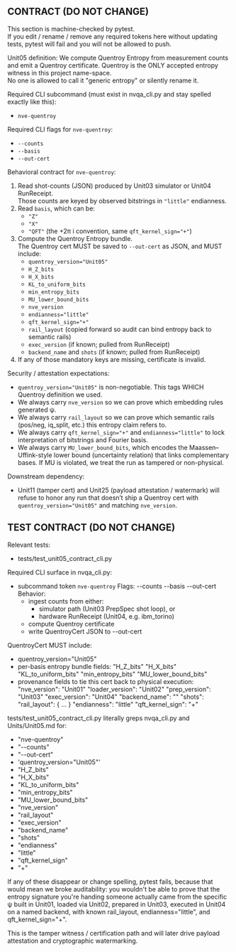 
## CONTRACT (DO NOT CHANGE)

This section is machine-checked by pytest.  
If you edit / rename / remove any required tokens here without updating tests, pytest will fail and you will not be allowed to push.

Unit05 definition:
We compute Quentroy Entropy from measurement counts and emit a Quentroy certificate.
Quentroy is the ONLY accepted entropy witness in this project name-space.  
No one is allowed to call it "generic entropy" or silently rename it.

Required CLI subcommand (must exist in nvqa_cli.py and stay spelled exactly like this):
- `nve-quentroy`

Required CLI flags for `nve-quentroy`:
- `--counts`
- `--basis`
- `--out-cert`

Behavioral contract for `nve-quentroy`:
1. Read shot-counts (JSON) produced by Unit03 simulator or Unit04 RunReceipt.  
   Those counts are keyed by observed bitstrings in `"little"` endianness.
2. Read `basis`, which can be:
   - `"Z"`
   - `"X"`
   - `"QFT"`  (the +2π i convention, same `qft_kernel_sign="+"`)
3. Compute the Quentroy Entropy bundle.  
   The Quentroy cert MUST be saved to `--out-cert` as JSON, and MUST include:
   - `quentroy_version="Unit05"`
   - `H_Z_bits`
   - `H_X_bits`
   - `KL_to_uniform_bits`
   - `min_entropy_bits`
   - `MU_lower_bound_bits`
   - `nve_version`
   - `endianness="little"`
   - `qft_kernel_sign="+"`
   - `rail_layout` (copied forward so audit can bind entropy back to semantic rails)
   - `exec_version` (if known; pulled from RunReceipt)
   - `backend_name` and `shots` (if known; pulled from RunReceipt)
4. If any of those mandatory keys are missing, certificate is invalid.

Security / attestation expectations:
- `quentroy_version="Unit05"` is non-negotiable. This tags WHICH Quentroy definition we used.
- We always carry `nve_version` so we can prove which embedding rules generated ψ.
- We always carry `rail_layout` so we can prove which semantic rails (pos/neg, iq_split, etc.) this entropy claim refers to.
- We always carry `qft_kernel_sign="+"` and `endianness="little"` to lock interpretation of bitstrings and Fourier basis.
- We always carry `MU_lower_bound_bits`, which encodes the Maassen–Uffink-style lower bound (uncertainty relation) that links complementary bases. If MU is violated, we treat the run as tampered or non-physical.

Downstream dependency:
- Unit11 (tamper cert) and Unit25 (payload attestation / watermark) will refuse to honor any run that doesn’t ship a Quentroy cert with `quentroy_version="Unit05"` and matching `nve_version`.

## TEST CONTRACT (DO NOT CHANGE)

Relevant tests:
- tests/test_unit05_contract_cli.py

Required CLI surface in nvqa_cli.py:
- subcommand token `nve-quentroy`
  Flags:
    --counts
    --basis
    --out-cert
  Behavior:
    - ingest counts from either:
        * simulator path (Unit03 PrepSpec shot loop), or
        * hardware RunReceipt (Unit04, e.g. ibm_torino)
    - compute Quentroy certificate
    - write QuentroyCert JSON to --out-cert

QuentroyCert MUST include:
- quentroy_version="Unit05"
- per-basis entropy bundle fields:
    "H_Z_bits"
    "H_X_bits"
    "KL_to_uniform_bits"
    "min_entropy_bits"
    "MU_lower_bound_bits"
- provenance fields to tie this cert back to physical execution:
    "nve_version": "Unit01"
    "loader_version": "Unit02"
    "prep_version": "Unit03"
    "exec_version": "Unit04"
    "backend_name": "<backend>"
    "shots": <int>
    "rail_layout": { ... }
    "endianness": "little"
    "qft_kernel_sign": "+"

tests/test_unit05_contract_cli.py literally greps nvqa_cli.py
and Units/Unit05.md for:
- "nve-quentroy"
- "--counts"
- "--out-cert"
- 'quentroy_version="Unit05"'
- "H_Z_bits"
- "H_X_bits"
- "KL_to_uniform_bits"
- "min_entropy_bits"
- "MU_lower_bound_bits"
- "nve_version"
- "rail_layout"
- "exec_version"
- "backend_name"
- "shots"
- "endianness"
- "little"
- "qft_kernel_sign"
- "+"

If any of these disappear or change spelling, pytest fails, because that
would mean we broke auditability: you wouldn't be able to prove that the
entropy signature you're handing someone actually came from the specific
ψ built in Unit01, loaded via Unit02, prepared in Unit03, executed in
Unit04 on a named backend, with known rail_layout, endianness="little",
and qft_kernel_sign="+".

This is the tamper witness / certification path and will later drive
payload attestation and cryptographic watermarking.

